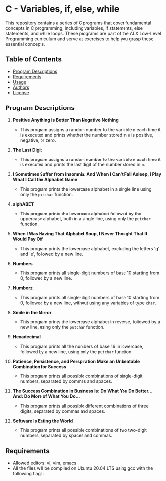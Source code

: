 # C - Variables, if, else, while

This repository contains a series of C programs that cover fundamental concepts in C programming, including variables, if statements, else statements, and while loops. These programs are part of the ALX Low-Level Programming curriculum and serve as exercises to help you grasp these essential concepts.

## Table of Contents

- [Program Descriptions](#program-descriptions)
- [Requirements](#requirements)
- [Usage](#usage)
- [Authors](#authors)
- [License](#license)

## Program Descriptions

1. **Positive Anything is Better Than Negative Nothing**
   - This program assigns a random number to the variable `n` each time it is executed and prints whether the number stored in `n` is positive, negative, or zero.

2. **The Last Digit**
   - This program assigns a random number to the variable `n` each time it is executed and prints the last digit of the number stored in `n`.

3. **I Sometimes Suffer from Insomnia. And When I Can't Fall Asleep, I Play What I Call the Alphabet Game**
   - This program prints the lowercase alphabet in a single line using only the `putchar` function.

4. **alphABET**
   - This program prints the lowercase alphabet followed by the uppercase alphabet, both in a single line, using only the `putchar` function.

5. **When I Was Having That Alphabet Soup, I Never Thought That It Would Pay Off**
   - This program prints the lowercase alphabet, excluding the letters 'q' and 'e', followed by a new line.

6. **Numbers**
   - This program prints all single-digit numbers of base 10 starting from 0, followed by a new line.

7. **Numberz**
   - This program prints all single-digit numbers of base 10 starting from 0, followed by a new line, without using any variables of type `char`.

8. **Smile in the Mirror**
   - This program prints the lowercase alphabet in reverse, followed by a new line, using only the `putchar` function.

9. **Hexadecimal**
   - This program prints all the numbers of base 16 in lowercase, followed by a new line, using only the `putchar` function.

10. **Patience, Persistence, and Perspiration Make an Unbeatable Combination for Success**
    - This program prints all possible combinations of single-digit numbers, separated by commas and spaces.

11. **The Success Combination in Business Is: Do What You Do Better... And: Do More of What You Do...**
    - This program prints all possible different combinations of three digits, separated by commas and spaces.

12. **Software Is Eating the World**
    - This program prints all possible combinations of two two-digit numbers, separated by spaces and commas.

## Requirements

- Allowed editors: vi, vim, emacs
- All the files will be compiled on Ubuntu 20.04 LTS using gcc with the following flags:
